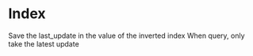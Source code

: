 # Index
Save the last_update in the value of the inverted index
When query, only take the latest update